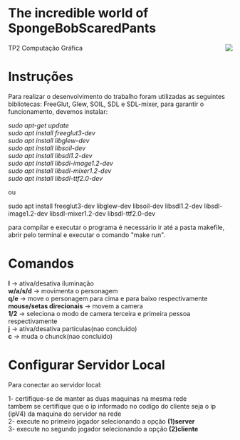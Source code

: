 # The incredible world of SpongeBobScaredPants
<img src="https://static.wixstatic.com/media/2c841b_c9d3d8541b6a46be86b1fcd3afe3a05f~mv2.png/v1/fill/w_1622,h_886/TP2Logo.png" style="float: right">  
TP2 Computação Gráfica  

# Instruções

Para realizar o desenvolvimento do trabalho foram utilizadas as seguintes bibliotecas:
FreeGlut, Glew, SOIL, SDL e SDL-mixer,
para garantir o funcionamento, devemos instalar:

*sudo apt-get update*  
*sudo apt install freeglut3-dev*  
*sudo apt install libglew-dev*  
*sudo apt install libsoil-dev*  
*sudo apt install libsdl1.2-dev*  
*sudo apt install libsdl-image1.2-dev*  
*sudo apt install libsdl-mixer1.2-dev*  
*sudo apt install libsdl-ttf2.0-dev*  

ou

sudo apt install freeglut3-dev libglew-dev libsoil-dev libsdl1.2-dev libsdl-image1.2-dev libsdl-mixer1.2-dev libsdl-ttf2.0-dev

para compilar e executar o programa é necessário ir até a pasta makefile, abrir pelo terminal
e executar o comando "make run".

# Comandos

**l** -> ativa/desativa iluminação  
**w/a/s/d** -> movimenta o personagem  
**q/e** -> move o personagem para cima e para baixo respectivamente  
**mouse/setas direcionais** -> movem a camera  
**1/2** -> seleciona o modo de camera terceira e primeira pessoa respectivamente  
**j** -> ativa/desativa particulas(nao concluido)  
**c** -> muda o chunck(nao concluido)  

# Configurar Servidor Local

Para conectar ao servidor local:  

1- certifique-se de manter as duas maquinas na mesma rede  
tambem se certifique que o ip informado no codigo do cliente seja o ip (ipV4) da maquina do servidor na rede  
2- execute no primeiro jogador selecionando a opção **(1)server**  
3- execute no segundo jogador selecionando a opção **(2)cliente**  
